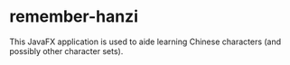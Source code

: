 # remember-hanzi
This JavaFX application is used to aide learning Chinese characters (and possibly other character sets).
